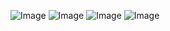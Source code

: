 ![Image](https://github.com/user-attachments/assets/434aa188-3f8c-44bf-808c-0096f8ed068e)
![Image](https://github.com/user-attachments/assets/3f575b3c-9b36-434a-8fa7-682ed4e5069a)
![Image](https://github.com/user-attachments/assets/7bfc4810-384d-48e2-8c29-c20b5359f56e)
![Image](https://github.com/user-attachments/assets/6c129c3d-f0fd-4cb1-9ee4-9ac53230e0d6)
